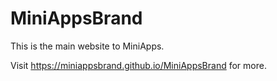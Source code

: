# MiniAppsBrand

This is the main website to MiniApps.

Visit https://miniappsbrand.github.io/MiniAppsBrand for more.
